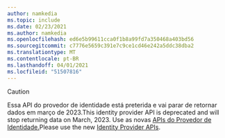 ```yaml
---
author: namkedia
ms.topic: include
ms.date: 02/23/2021
ms.author: namkedia
ms.openlocfilehash: ed6e5b99611cca0f1b8a99fd7a350468a403bd56
ms.sourcegitcommit: c7776e5659c391e7c9ce1cd46e242a5ddc38dba2
ms.translationtype: MT
ms.contentlocale: pt-BR
ms.lasthandoff: 04/01/2021
ms.locfileid: "51507816"
---
```

<!-- markdownlint-disable MD041-->

> [!CAUTION]
> <span data-ttu-id="220f3-101">Essa API do provedor de identidade está preterida e vai parar de retornar dados em março de 2023.</span><span class="sxs-lookup"><span data-stu-id="220f3-101">This identity provider API is deprecated and will stop returning data on March, 2023.</span></span> <span data-ttu-id="220f3-102">Use as novas [APIs do Provedor de Identidade.](/graph/api/resources/identityproviderbase)</span><span class="sxs-lookup"><span data-stu-id="220f3-102">Please use the new [Identity Provider APIs](/graph/api/resources/identityproviderbase).</span></span>
